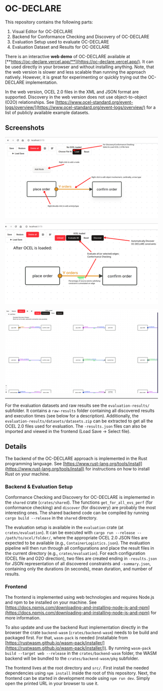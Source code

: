 # OC-DECLARE

This repository contains the following parts:

1. Visual Editor for OC-DECLARE
2. Backend for Conformance Checking and Discovery of OC-DECLARE
3. Evaluation Setup used to evaluate OC-DECLARE
4. Evaluation Dataset and Results for OC-DECLARE

There is an interactive **web demo** of OC-DECLARE available at [**https://oc-declare.vercel.app/**](https://oc-declare.vercel.app/).
It can be used directly in your browser and without installing anything. Note, that the web version is slower and less scalable than running the approach natively. However, it is great for experimenting or quickly trying out the OC-DECLARE implementation.

In the web version, OCEL 2.0 files in the XML and JSON format are supported. Discovery in the web version does not use object-to-object (O2O) relationships.
See [https://www.ocel-standard.org/event-logs/overview/](https://www.ocel-standard.org/event-logs/overview/) for a list of publicly available example datasets.


## Screenshots
![Image showing the basic user interface](1.png)

![Image showing the available functions after importing an OCEL](2.png)

![Image showing auto-discovered constraints](3.png)


---

For the evaluation datasets and raw results see the `evaluation-results/` subfolder. It contains a `raw-results` folder containing all discovered results and execution times (see below for a description).
Additionally, the `evaluation-results/datasets/datasets.zip` can be extracted to get all the OCEL 2.0 files used for evaluation.
The `-results.json` files can also be imported and viewed in the frontend (Load Save -> Select file).


## Details

The backend of the OC-DECLARE approach is implemented in the Rust programming language.
See [https://www.rust-lang.org/tools/install](https://www.rust-lang.org/tools/install) for instructions on how to install Rust on your machine.

### Backend & Evaluation Setup
Conformance Checking and Discovery for OC-DECLARE is implemented in the `shared` crate (`crates/shared`).
The functions `get_for_all_evs_perf` (for conformance checking) and `discover` (for discovery) are probably the most interesting ones.
The shared backend code can be compiled by running `cargo build --release` in the `shared` directory.

The evaluation setup is available in the `evaluation` crate (at `crates/evaluation`).
It can be executed with `cargo run --release -- /path/to/ocel/folder/`, where the appropriate OCEL 2.0 JSON files are expected to be available (e.g., `ContainerLogistics.json`).
The evaluation pipeline will then run through all configurations and place the result files in the current directory (e.g., `crates/evaluation`).
For each configuration (OCEL file and O2O direction), two files are created ending in `-results.json` for JSON representation of all discovered constraints and `-summary.json`, containing only the durations (in seconds), mean duration, and number of results.


### Frontend
The frontend is implemented using web technologies and requires Node.js and npm to be installed on your machine. See [https://docs.npmjs.com/downloading-and-installing-node-js-and-npm](https://docs.npmjs.com/downloading-and-installing-node-js-and-npm) for more information.

To also update and use the backend Rust implementation directly in the browser the crate `backend-wasm` (`crates/backend-wasm`) needs to be build and packaged first.
For that, `wasm-pack` is needed (installable from [https://rustwasm.github.io/wasm-pack/installer/](https://rustwasm.github.io/wasm-pack/installer/)). By running `wasm-pack build --target web --release` in the `crates/backend-wasm` folder, the WASM backend will be bundled to the `crates/backend-wasm/pkg` subfolder.

The frontend lives at the root directory and `src/`. 
First install the needed dependencies using `npm install` inside the root of this repository.
Next, the frontend can be started in development mode using `npm run dev`.
Simply open the printed URL in your browser to use it.
